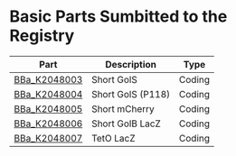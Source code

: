 # Basic Parts Sumbitted to the Registry

| Part                                                                         | Description       | Type   |
|------------------------------------------------------------------------------|-------------------|--------|
| [BBa_K2048003](http://parts.igem.org/wiki/index.php?title=Part:BBa_K2048003) | Short GolS        | Coding |
| [BBa_K2048004](http://parts.igem.org/wiki/index.php?title=Part:BBa_K2048004) | Short GolS (P118) | Coding |
| [BBa_K2048005](http://parts.igem.org/wiki/index.php?title=Part:BBa_K2048005) | Short mCherry     | Coding |
| [BBa_K2048006](http://parts.igem.org/wiki/index.php?title=Part:BBa_K2048006) | Short GolB LacZ   | Coding |
| [BBa_K2048007](http://parts.igem.org/wiki/index.php?title=Part:BBa_K2048007) | TetO LacZ         | Coding |

<!-- ★ ALERT!

This page is used by the judges to evaluate your team for the [basic part special prize](http://2016.igem.org/Judging/Awards#Special_Prizes).

Delete this box in order to be evaluated for this medal. See more information at [Instructions for Pages for awards](http://2016.igem.org/Judging/Pages_for_Awards/Instructions).

A **basic part** is a functional unit of DNA that cannot be subdivided into smaller component parts. [BBa_R0051](http://parts.igem.org/wiki/index.php/Part:BBa_R0051) is an example of a basic part, a promoter regulated by lambda cl.

Most genetically-encoded functions have not yet been converted to BioBrick parts. Thus, there are **many** opportunities to find new, cool, and important genetically encoded functions, and refine and convert the DNA encoding these functions into BioBrick standard biological parts.

Note

This page should list all the basic parts your team has made during your project. You must add all characterization information for your parts on the Registry. You should not put characterization information on this page.

-->
